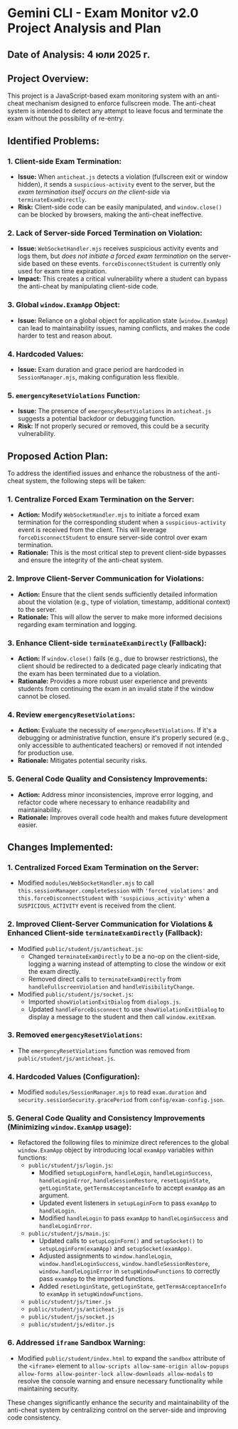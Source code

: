 # Gemini CLI - Exam Monitor v2.0 Project Analysis and Plan

## Date of Analysis: 4 юли 2025 г.

## Project Overview:
This project is a JavaScript-based exam monitoring system with an anti-cheat mechanism designed to enforce fullscreen mode. The anti-cheat system is intended to detect any attempt to leave focus and terminate the exam without the possibility of re-entry.

## Identified Problems:

### 1. Client-side Exam Termination:
- **Issue:** When `anticheat.js` detects a violation (fullscreen exit or window hidden), it sends a `suspicious-activity` event to the server, but the *exam termination itself occurs on the client-side* via `terminateExamDirectly`.
- **Risk:** Client-side code can be easily manipulated, and `window.close()` can be blocked by browsers, making the anti-cheat ineffective.

### 2. Lack of Server-side Forced Termination on Violation:
- **Issue:** `WebSocketHandler.mjs` receives suspicious activity events and logs them, but *does not initiate a forced exam termination* on the server-side based on these events. `forceDisconnectStudent` is currently only used for exam time expiration.
- **Impact:** This creates a critical vulnerability where a student can bypass the anti-cheat by manipulating client-side code.

### 3. Global `window.ExamApp` Object:
- **Issue:** Reliance on a global object for application state (`window.ExamApp`) can lead to maintainability issues, naming conflicts, and makes the code harder to test and reason about.

### 4. Hardcoded Values:
- **Issue:** Exam duration and grace period are hardcoded in `SessionManager.mjs`, making configuration less flexible.

### 5. `emergencyResetViolations` Function:
- **Issue:** The presence of `emergencyResetViolations` in `anticheat.js` suggests a potential backdoor or debugging function.
- **Risk:** If not properly secured or removed, this could be a security vulnerability.

## Proposed Action Plan:

To address the identified issues and enhance the robustness of the anti-cheat system, the following steps will be taken:

### 1. Centralize Forced Exam Termination on the Server:
- **Action:** Modify `WebSocketHandler.mjs` to initiate a forced exam termination for the corresponding student when a `suspicious-activity` event is received from the client. This will leverage `forceDisconnectStudent` to ensure server-side control over exam termination.
- **Rationale:** This is the most critical step to prevent client-side bypasses and ensure the integrity of the anti-cheat system.

### 2. Improve Client-Server Communication for Violations:
- **Action:** Ensure that the client sends sufficiently detailed information about the violation (e.g., type of violation, timestamp, additional context) to the server.
- **Rationale:** This will allow the server to make more informed decisions regarding exam termination and logging.

### 3. Enhance Client-side `terminateExamDirectly` (Fallback):
- **Action:** If `window.close()` fails (e.g., due to browser restrictions), the client should be redirected to a dedicated page clearly indicating that the exam has been terminated due to a violation.
- **Rationale:** Provides a more robust user experience and prevents students from continuing the exam in an invalid state if the window cannot be closed.

### 4. Review `emergencyResetViolations`:
- **Action:** Evaluate the necessity of `emergencyResetViolations`. If it's a debugging or administrative function, ensure it's properly secured (e.g., only accessible to authenticated teachers) or removed if not intended for production use.
- **Rationale:** Mitigates potential security risks.

### 5. General Code Quality and Consistency Improvements:
- **Action:** Address minor inconsistencies, improve error logging, and refactor code where necessary to enhance readability and maintainability.
- **Rationale:** Improves overall code health and makes future development easier.

## Changes Implemented:

### 1. Centralized Forced Exam Termination on the Server:
- Modified `modules/WebSocketHandler.mjs` to call `this.sessionManager.completeSession` with `'forced_violations'` and `this.forceDisconnectStudent` with `'suspicious_activity'` when a `SUSPICIOUS_ACTIVITY` event is received from the client.

### 2. Improved Client-Server Communication for Violations & Enhanced Client-side `terminateExamDirectly` (Fallback):
- Modified `public/student/js/anticheat.js`:
    - Changed `terminateExamDirectly` to be a no-op on the client-side, logging a warning instead of attempting to close the window or exit the exam directly.
    - Removed direct calls to `terminateExamDirectly` from `handleFullscreenViolation` and `handleVisibilityChange`.
- Modified `public/student/js/socket.js`:
    - Imported `showViolationExitDialog` from `dialogs.js`.
    - Updated `handleForceDisconnect` to use `showViolationExitDialog` to display a message to the student and then call `window.exitExam`.

### 3. Removed `emergencyResetViolations`:
- The `emergencyResetViolations` function was removed from `public/student/js/anticheat.js`.

### 4. Hardcoded Values (Configuration):
- Modified `modules/SessionManager.mjs` to read `exam.duration` and `security.sessionSecurity.gracePeriod` from `config/exam-config.json`.

### 5. General Code Quality and Consistency Improvements (Minimizing `window.ExamApp` usage):
- Refactored the following files to minimize direct references to the global `window.ExamApp` object by introducing local `examApp` variables within functions:
    - `public/student/js/login.js`:
        - Modified `setupLoginForm`, `handleLogin`, `handleLoginSuccess`, `handleLoginError`, `handleSessionRestore`, `resetLoginState`, `getLoginState`, `getTermsAcceptanceInfo` to accept `examApp` as an argument.
        - Updated event listeners in `setupLoginForm` to pass `examApp` to `handleLogin`.
        - Modified `handleLogin` to pass `examApp` to `handleLoginSuccess` and `handleLoginError`.
    - `public/student/js/main.js`:
        - Updated calls to `setupLoginForm()` and `setupSocket()` to `setupLoginForm(examApp)` and `setupSocket(examApp)`.
        - Adjusted assignments to `window.handleLogin`, `window.handleLoginSuccess`, `window.handleSessionRestore`, `window.handleLoginError` in `setupWindowFunctions` to correctly pass `examApp` to the imported functions.
        - Added `resetLoginState`, `getLoginState`, `getTermsAcceptanceInfo` to `examApp` in `setupWindowFunctions`.
    - `public/student/js/timer.js`
    - `public/student/js/anticheat.js`
    - `public/student/js/socket.js`
    - `public/student/js/editor.js`

### 6. Addressed `iframe` Sandbox Warning:
- Modified `public/student/index.html` to expand the `sandbox` attribute of the `<iframe>` element to `allow-scripts allow-same-origin allow-popups allow-forms allow-pointer-lock allow-downloads allow-modals` to resolve the console warning and ensure necessary functionality while maintaining security.

These changes significantly enhance the security and maintainability of the anti-cheat system by centralizing control on the server-side and improving code consistency.